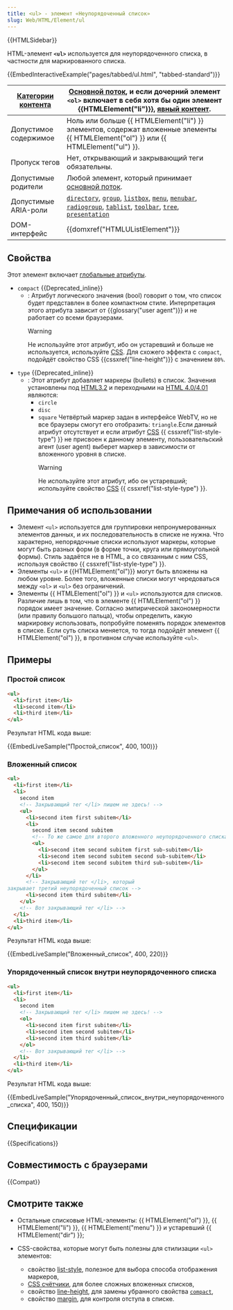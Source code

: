 ```yaml
---
title: <ul> - элемент «Неупорядоченный список»
slug: Web/HTML/Element/ul
---
```


{{HTMLSidebar}}

HTML-элемент **`<ul>`** используется для неупорядоченного списка, в частности для маркированного списка.

{{EmbedInteractiveExample("pages/tabbed/ul.html", "tabbed-standard")}}

| [Категории контента](/ru/docs/HTML/Content_categories) | [Основной поток](/ru/docs/Web/Guide/HTML/Content_categories#Flow_content), и если дочерний элемент `<ol>` включает в себя хотя бы один элемент {{HTMLElement("li")}}, [явный контент](/ru/docs/Web/Guide/HTML/Content_categories#Palpable_content).                                                                                                                                                                                                                                                                                                                                                                                                                                                                                                                                                                                                                                                      |
| ------------------------------------------------------ | -------------------------------------------------------------------------------------------------------------------------------------------------------------------------------------------------------------------------------------------------------------------------------------------------------------------------------------------------------------------------------------------------------------------------------------------------------------------------------------------------------------------------------------------------------------------------------------------------------------------------------------------------------------------------------------------------------------------------------------------------------------------------------------------------------------------------------------------------------------------------------------------------------- |
| Допустимое содержимое                                  | Ноль или больше {{ HTMLElement("li") }} элементов, содержат вложенные элементы {{ HTMLElement("ol") }} или {{ HTMLElement("ul") }}.                                                                                                                                                                                                                                                                                                                                                                                                                                                                                                                                                                                                                                                                                                                                                                      |
| Пропуск тегов                                          | Нет, открывающий и закрывающий теги обязательны.                                                                                                                                                                                                                                                                                                                                                                                                                                                                                                                                                                                                                                                                                                                                                                                                                                                         |
| Допустимые родители                                    | Любой элемент, который принимает [основной поток](/ru/docs/Web/Guide/HTML/Content_categories#Flow_content).                                                                                                                                                                                                                                                                                                                                                                                                                                                                                                                                                                                                                                                                                                                                                                                              |
| Допустимые ARIA-роли                                   | <code><a href="/ru/docs/Web/Accessibility/ARIA/Roles/directory_role">directory</a></code>, <code><a href="/ru/docs/Web/Accessibility/ARIA/Roles/group_role">group</a></code>, <code><a href="/ru/docs/Web/Accessibility/ARIA/Roles/listbox_role">listbox</a></code>, <code><a href="/ru/docs/Web/Accessibility/ARIA/Roles/menu_role">menu</a></code>, <code><a href="/ru/docs/Web/Accessibility/ARIA/Roles/menubar_role">menubar</a></code>, <code><a href="/ru/docs/Web/Accessibility/ARIA/Roles/radiogroup_role">radiogroup</a></code>, <code><a href="/ru/docs/Web/Accessibility/ARIA/Roles/tablist_role">tablist</a></code>, <code><a href="/ru/docs/Web/Accessibility/ARIA/Roles/toolbar_role">toolbar</a></code>, <code><a href="/ru/docs/Web/Accessibility/ARIA/Roles/tree_role">tree</a></code>, <code><a href="/ru/docs/Web/Accessibility/ARIA/Roles/presentation_role">presentation</a></code> |
| DOM-интерфейс                                          | {{domxref("HTMLUListElement")}}                                                                                                                                                                                                                                                                                                                                                                                                                                                                                                                                                                                                                                                                                                                                                                                                                                                                          |

## Свойства

Этот элемент включает [глобальные атрибуты](/ru/docs/Web/HTML/Общие_атрибуты).

- `compact` {{Deprecated_inline}}
  - : Атрибут логического значения (bool) говорит о том, что список будет представлен в более компактном стиле. Интерпретация этого атрибута зависит от {{glossary("user agent")}} и не работает со всеми браузерами.
    > [!WARNING]
    > Не используйте этот атрибут, ибо он устаревший и больше не используется, используйте [CSS](/ru/docs/CSS). Для схожего эффекта с `compact`, подойдёт свойство CSS {{cssxref("line-height")}} с значением `80%`.
- `type` {{Deprecated_inline}}
  - : Этот атрибут добавляет маркеры (bullets) в список. Значения установлены под [HTML3.2](/ru/docs/HTML3.2) и переходными на [HTML 4.0/4.01](/ru/docs/HTML4.01) являются:
    - `circle`
    - `disc`
    - `square` Четвёртый маркер задан в интерфейсе WebTV, но не все браузеры смогут его отобразить: `triangle`.Если данный атрибут отсутствует и если атрибут [CSS](/ru/docs/CSS) {{ cssxref("list-style-type") }} не присвоен к данному элементу, пользовательский агент (user agent) выберет маркер в зависимости от вложенного уровня в списке.
      > [!WARNING]
      > Не используйте этот атрибут, ибо он устаревший; используйте свойство [CSS](/ru/docs/Web/CSS) {{ cssxref("list-style-type") }}.

## Примечания об использовании

- Элемент `<ul>` используется для группировки непронумерованных элементов данных, и их последовательность в списке не нужна. Что характерно, непорядочные списки используют маркеры, которые могут быть разных форм (в форме точки, круга или прямоугольной формы). Стиль задаётся не в HTML, а со связанным с ним CSS, используя свойство {{ cssxref("list-style-type") }}.
- Элементы `<ul>` и {{HTMLElement("ol")}} могут быть вложены на любом уровне. Более того, вложенные списки могут чередоваться между `<ol>` и `<ul>` без ограничений.
- Элементы {{ HTMLElement("ol") }} и `<ul>` используются для списков. Различие лишь в том, что в элементе {{ HTMLElement("ol") }} порядок имеет значение. Согласно эмпирической закономерности (или правилу большого пальца), чтобы определить, какую маркировку использовать, попробуйте поменять порядок элементов в списке. Если суть списка меняется, то тогда подойдёт элемент {{ HTMLElement("ol") }}, в противном случае используйте `<ul>`.

## Примеры

### Простой список

```html
<ul>
  <li>first item</li>
  <li>second item</li>
  <li>third item</li>
</ul>
```

Результат HTML кода выше:

{{EmbedLiveSample("Простой_список", 400, 100)}}

### Вложенный список

```html
<ul>
  <li>first item</li>
  <li>
    second item
    <!-- Закрывающий тег </li> пишем не здесь! -->
    <ul>
      <li>second item first subitem</li>
      <li>
        second item second subitem
        <!-- То же самое для второго вложенного неупорядоченного списка! -->
        <ul>
          <li>second item second subitem first sub-subitem</li>
          <li>second item second subitem second sub-subitem</li>
          <li>second item second subitem third sub-subitem</li>
        </ul>
      </li>
      <!-- Закрывающий тег </li>, который
закрывает третий неупорядоченный список -->
      <li>second item third subitem</li>
    </ul>
    <!-- Вот закрывающий тег </li> -->
  </li>
  <li>third item</li>
</ul>
```

Результат HTML кода выше:

{{EmbedLiveSample("Вложенный_список", 400, 220)}}

### Упорядоченный список внутри неупорядоченного списка

```html
<ul>
  <li>first item</li>
  <li>
    second item
    <!-- Закрывающий тег </li> пишем не здесь! -->
    <ol>
      <li>second item first subitem</li>
      <li>second item second subitem</li>
      <li>second item third subitem</li>
    </ol>
    <!-- Вот закрывающий тег </li> -->
  </li>
  <li>third item</li>
</ul>
```

Результат HTML кода выше:

{{EmbedLiveSample("Упорядоченный_список_внутри_неупорядоченного_списка", 400, 150)}}

## Спецификации

{{Specifications}}

## Совместимость с браузерами

{{Compat}}

## Смотрите также

- Остальные списковые HTML-элементы: {{ HTMLElement("ol") }}, {{ HTMLElement("li") }}, {{ HTMLElement("menu") }} и устаревший {{ HTMLElement("dir") }};
- CSS-свойства, которые могут быть полезны для стилизации `<ul>` элементов:

  - свойство [list-style](/ru/docs/Web/CSS/list-style), полезное для выбора способа отображения маркеров,
  - [CSS счётчики](/ru/docs/Web/CSS/CSS_Lists_and_Counters/Using_CSS_counters), для более сложных вложенных списков,
  - свойство [line-height](/ru/docs/Web/CSS/line-height), для замены убранного свойства [`compact`](/ru/docs/Web/HTML/Element/ul#compact),
  - свойство [margin](/ru/docs/Web/CSS/margin), для контроля отступа в списке.
